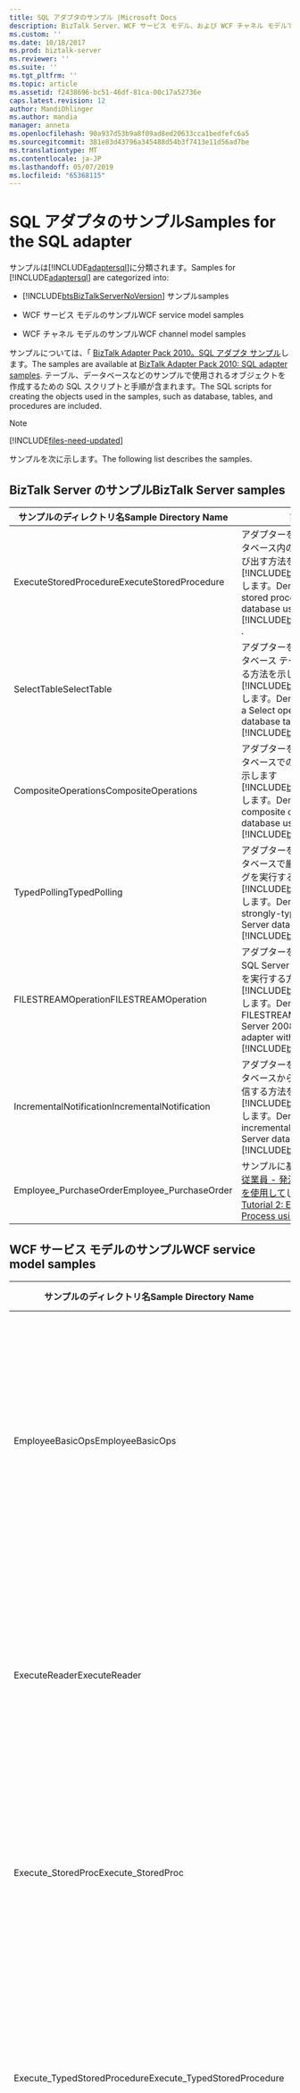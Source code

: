 ```yaml
---
title: SQL アダプタのサンプル |Microsoft Docs
description: BizTalk Server、WCF サービス モデル、および WCF チャネル モデルで使用できる SQL WCF アダプタのサンプル
ms.custom: ''
ms.date: 10/18/2017
ms.prod: biztalk-server
ms.reviewer: ''
ms.suite: ''
ms.tgt_pltfrm: ''
ms.topic: article
ms.assetid: f2438696-bc51-46df-81ca-00c17a52736e
caps.latest.revision: 12
author: MandiOhlinger
ms.author: mandia
manager: anneta
ms.openlocfilehash: 90a937d53b9a8f09ad8ed20633cca1bedfefc6a5
ms.sourcegitcommit: 381e83d43796a345488d54b3f7413e11d56ad7be
ms.translationtype: MT
ms.contentlocale: ja-JP
ms.lasthandoff: 05/07/2019
ms.locfileid: "65368115"
---
```

# <a name="samples-for-the-sql-adapter"></a><span data-ttu-id="709f7-103">SQL アダプタのサンプル</span><span class="sxs-lookup"><span data-stu-id="709f7-103">Samples for the SQL adapter</span></span>

<span data-ttu-id="709f7-104">サンプルは[!INCLUDE[adaptersql](../../includes/adaptersql-md.md)]に分類されます。</span><span class="sxs-lookup"><span data-stu-id="709f7-104">Samples for [!INCLUDE[adaptersql](../../includes/adaptersql-md.md)] are categorized into:</span></span>  
  
- [!INCLUDE[btsBizTalkServerNoVersion](../../includes/btsbiztalkservernoversion-md.md)] <span data-ttu-id="709f7-105">サンプル</span><span class="sxs-lookup"><span data-stu-id="709f7-105">samples</span></span>  
  
- <span data-ttu-id="709f7-106">WCF サービス モデルのサンプル</span><span class="sxs-lookup"><span data-stu-id="709f7-106">WCF service model samples</span></span>  
  
- <span data-ttu-id="709f7-107">WCF チャネル モデルのサンプル</span><span class="sxs-lookup"><span data-stu-id="709f7-107">WCF channel model samples</span></span>  
  
<span data-ttu-id="709f7-108">サンプルについては、「 [BizTalk Adapter Pack 2010。SQL アダプタ サンプル](https://www.microsoft.com/download/details.aspx?id=22455)します。</span><span class="sxs-lookup"><span data-stu-id="709f7-108">The samples are available at [BizTalk Adapter Pack 2010: SQL adapter samples](https://www.microsoft.com/download/details.aspx?id=22455).</span></span> <span data-ttu-id="709f7-109">テーブル、データベースなどのサンプルで使用されるオブジェクトを作成するための SQL スクリプトと手順が含まれます。</span><span class="sxs-lookup"><span data-stu-id="709f7-109">The SQL scripts for creating the objects used in the samples, such as database, tables, and procedures are included.</span></span> 

> [!NOTE]
> [!INCLUDE[files-need-updated](../../includes/files-need-updated.md)]
  
<span data-ttu-id="709f7-110">サンプルを次に示します。</span><span class="sxs-lookup"><span data-stu-id="709f7-110">The following list describes the samples.</span></span>
  
## <a name="biztalk-server-samples"></a><span data-ttu-id="709f7-111">BizTalk Server のサンプル</span><span class="sxs-lookup"><span data-stu-id="709f7-111">BizTalk Server samples</span></span>  
  
|  <span data-ttu-id="709f7-112">サンプルのディレクトリ名</span><span class="sxs-lookup"><span data-stu-id="709f7-112">Sample Directory Name</span></span>  |                                                                                          <span data-ttu-id="709f7-113">説明</span><span class="sxs-lookup"><span data-stu-id="709f7-113">Description</span></span>                                                                                          |
|-------------------------|-----------------------------------------------------------------------------------------------------------------------------------------------------------------------------------------------|
| <span data-ttu-id="709f7-114">ExecuteStoredProcedure</span><span class="sxs-lookup"><span data-stu-id="709f7-114">ExecuteStoredProcedure</span></span>  |      <span data-ttu-id="709f7-115">アダプターを使用して SQL Server データベース内のストアド プロシージャを呼び出す方法を示します[!INCLUDE[btsBizTalkServerNoVersion](../../includes/btsbiztalkservernoversion-md.md)]します。</span><span class="sxs-lookup"><span data-stu-id="709f7-115">Demonstrates how to invoke a stored procedure in SQL Server database using the adapter with [!INCLUDE[btsBizTalkServerNoVersion](../../includes/btsbiztalkservernoversion-md.md)] .</span></span>      |
|       <span data-ttu-id="709f7-116">SelectTable</span><span class="sxs-lookup"><span data-stu-id="709f7-116">SelectTable</span></span>       |  <span data-ttu-id="709f7-117">アダプターを使用して SQL Server データベース テーブルでの選択操作を実行する方法を示します[!INCLUDE[btsBizTalkServerNoVersion](../../includes/btsbiztalkservernoversion-md.md)]します。</span><span class="sxs-lookup"><span data-stu-id="709f7-117">Demonstrates how to perform a Select operation on a SQL Server database table using the adapter with [!INCLUDE[btsBizTalkServerNoVersion](../../includes/btsbiztalkservernoversion-md.md)].</span></span>  |
|   <span data-ttu-id="709f7-118">CompositeOperations</span><span class="sxs-lookup"><span data-stu-id="709f7-118">CompositeOperations</span></span>   |    <span data-ttu-id="709f7-119">アダプターを使用して SQL Server データベースでの複合操作を実行する方法を示します[!INCLUDE[btsBizTalkServerNoVersion](../../includes/btsbiztalkservernoversion-md.md)]します。</span><span class="sxs-lookup"><span data-stu-id="709f7-119">Demonstrates how to perform composite operations on a SQL Server database using the adapter with [!INCLUDE[btsBizTalkServerNoVersion](../../includes/btsbiztalkservernoversion-md.md)].</span></span>    |
|      <span data-ttu-id="709f7-120">TypedPolling</span><span class="sxs-lookup"><span data-stu-id="709f7-120">TypedPolling</span></span>       |   <span data-ttu-id="709f7-121">アダプターを使用して SQL Server データベースで厳密に型指定されたポーリングを実行する方法を示します[!INCLUDE[btsBizTalkServerNoVersion](../../includes/btsbiztalkservernoversion-md.md)]します。</span><span class="sxs-lookup"><span data-stu-id="709f7-121">Demonstrates how to perform strongly-typed polling on a SQL Server database using the adapter with [!INCLUDE[btsBizTalkServerNoVersion](../../includes/btsbiztalkservernoversion-md.md)].</span></span>   |
|   <span data-ttu-id="709f7-122">FILESTREAMOperation</span><span class="sxs-lookup"><span data-stu-id="709f7-122">FILESTREAMOperation</span></span>   | <span data-ttu-id="709f7-123">アダプターを使用してデータベースを SQL Server 2008 の FILESTREAM 操作を実行する方法を示します[!INCLUDE[btsBizTalkServerNoVersion](../../includes/btsbiztalkservernoversion-md.md)]します。</span><span class="sxs-lookup"><span data-stu-id="709f7-123">Demonstrates how to perform FILESTREAM operations on a SQL Server 2008 database using the adapter with [!INCLUDE[btsBizTalkServerNoVersion](../../includes/btsbiztalkservernoversion-md.md)].</span></span> |
| <span data-ttu-id="709f7-124">IncrementalNotification</span><span class="sxs-lookup"><span data-stu-id="709f7-124">IncrementalNotification</span></span> | <span data-ttu-id="709f7-125">アダプターを使用して SQL Server データベースからインクリメンタル通知を受信する方法を示します[!INCLUDE[btsBizTalkServerNoVersion](../../includes/btsbiztalkservernoversion-md.md)]します。</span><span class="sxs-lookup"><span data-stu-id="709f7-125">Demonstrates how to receive incremental notification from a SQL Server database using the adapter with [!INCLUDE[btsBizTalkServerNoVersion](../../includes/btsbiztalkservernoversion-md.md)].</span></span> |
| <span data-ttu-id="709f7-126">Employee_PurchaseOrder</span><span class="sxs-lookup"><span data-stu-id="709f7-126">Employee_PurchaseOrder</span></span>  |                  <span data-ttu-id="709f7-127">サンプルに基づいて[チュートリアル 2。従業員 - 発注プロセス SQL アダプターを使用して](tutorial-2-employee-purchase-order-process-using-the-sql-adapter.md)します。</span><span class="sxs-lookup"><span data-stu-id="709f7-127">Sample based on [Tutorial 2: Employee - Purchase Order Process using the SQL adapter](tutorial-2-employee-purchase-order-process-using-the-sql-adapter.md).</span></span>                  |
  
## <a name="wcf-service-model-samples"></a><span data-ttu-id="709f7-128">WCF サービス モデルのサンプル</span><span class="sxs-lookup"><span data-stu-id="709f7-128">WCF service model samples</span></span>   
  
|<span data-ttu-id="709f7-129">サンプルのディレクトリ名</span><span class="sxs-lookup"><span data-stu-id="709f7-129">Sample Directory Name</span></span>|<span data-ttu-id="709f7-130">説明</span><span class="sxs-lookup"><span data-stu-id="709f7-130">Description</span></span>|  
|---------------------------|-----------------|  
|<span data-ttu-id="709f7-131">EmployeeBasicOps</span><span class="sxs-lookup"><span data-stu-id="709f7-131">EmployeeBasicOps</span></span>|<span data-ttu-id="709f7-132">Insert、Select、Update を実行して、アダプターを使用して SQL Server データベースでの操作を削除する方法を示します。</span><span class="sxs-lookup"><span data-stu-id="709f7-132">Demonstrates how to perform Insert, Select, Update, and Delete operation on a SQL Server database using the adapter.</span></span>|  
|<span data-ttu-id="709f7-133">ExecuteReader</span><span class="sxs-lookup"><span data-stu-id="709f7-133">ExecuteReader</span></span>|<span data-ttu-id="709f7-134">アダプターを使用して SQL Server データベースで ExecuteReader 操作を呼び出す方法を示します。</span><span class="sxs-lookup"><span data-stu-id="709f7-134">Demonstrates how to invoke an ExecuteReader operation on a SQL Server database using the adapter.</span></span>|  
|<span data-ttu-id="709f7-135">Execute_StoredProc</span><span class="sxs-lookup"><span data-stu-id="709f7-135">Execute_StoredProc</span></span>|<span data-ttu-id="709f7-136">アダプターを使用して SQL Server データベースでストアド プロシージャを呼び出す方法を示します。</span><span class="sxs-lookup"><span data-stu-id="709f7-136">Demonstrates how to invoke a stored procedure in SQL Server database using the adapter.</span></span>|  
|<span data-ttu-id="709f7-137">Execute_TypedStoredProcedure</span><span class="sxs-lookup"><span data-stu-id="709f7-137">Execute_TypedStoredProcedure</span></span>|<span data-ttu-id="709f7-138">厳密に型指定されたアダプターを使用して SQL Server データベースでストアド プロシージャを呼び出す方法を示します。</span><span class="sxs-lookup"><span data-stu-id="709f7-138">Demonstrates how to invoke a strongly-typed stored procedure in SQL Server database using the adapter.</span></span>|  
|<span data-ttu-id="709f7-139">Records_FILESTREAM_Op</span><span class="sxs-lookup"><span data-stu-id="709f7-139">Records_FILESTREAM_Op</span></span>|<span data-ttu-id="709f7-140">アダプターを使用して SQL Server データベース テーブル内の FILESTREAM データを更新する方法を示します。</span><span class="sxs-lookup"><span data-stu-id="709f7-140">Demonstrates how to update FILESTREAM data in a SQL Server database table using the adapter.</span></span>|  
|<span data-ttu-id="709f7-141">ScalarFunction_ServiceModel</span><span class="sxs-lookup"><span data-stu-id="709f7-141">ScalarFunction_ServiceModel</span></span>|<span data-ttu-id="709f7-142">アダプターを使用して SQL Server データベースのスカラー関数を呼び出す方法を示します。</span><span class="sxs-lookup"><span data-stu-id="709f7-142">Demonstrates how to invoke scalar functions in a SQL Server database using the adapter.</span></span>|  
|<span data-ttu-id="709f7-143">TableFunction_ServiceModel</span><span class="sxs-lookup"><span data-stu-id="709f7-143">TableFunction_ServiceModel</span></span>|<span data-ttu-id="709f7-144">アダプターを使用して SQL Server データベースのテーブル値関数を呼び出す方法を示します。</span><span class="sxs-lookup"><span data-stu-id="709f7-144">Demonstrates how to invoke table-valued functions in a SQL Server database using the adapter.</span></span>|  
|<span data-ttu-id="709f7-145">Polling_ServiceModel</span><span class="sxs-lookup"><span data-stu-id="709f7-145">Polling_ServiceModel</span></span>|<span data-ttu-id="709f7-146">アダプターを使用して SQL Server データベースからのポーリングに基づいたデータ変更メッセージを受信する方法を示します。</span><span class="sxs-lookup"><span data-stu-id="709f7-146">Demonstrates how to receive polling-based data-changed messages from a SQL Server database using the adapter.</span></span>|  
|<span data-ttu-id="709f7-147">TypedPolling_ServiceModel</span><span class="sxs-lookup"><span data-stu-id="709f7-147">TypedPolling_ServiceModel</span></span>|<span data-ttu-id="709f7-148">アダプターを使用して SQL Server データベースからのポーリングに基づいたデータ変更メッセージを厳密に型指定されたを受信する方法を示します。</span><span class="sxs-lookup"><span data-stu-id="709f7-148">Demonstrates how to receive strongly-typed polling-based data-changed messages from a SQL Server database using the adapter.</span></span>|  
|<span data-ttu-id="709f7-149">Notification_ServiceModel</span><span class="sxs-lookup"><span data-stu-id="709f7-149">Notification_ServiceModel</span></span>|<span data-ttu-id="709f7-150">アダプターを使用して SQL Server データベースからクエリ通知を受信する方法を示します。</span><span class="sxs-lookup"><span data-stu-id="709f7-150">Demonstrates how to receive query notifications from a SQL Server database using the adapter.</span></span>|  
  
## <a name="wcf-channel-model-samples"></a><span data-ttu-id="709f7-151">WCF チャネル モデルのサンプル</span><span class="sxs-lookup"><span data-stu-id="709f7-151">WCF channel model samples</span></span> 
  
|<span data-ttu-id="709f7-152">サンプルのディレクトリ名</span><span class="sxs-lookup"><span data-stu-id="709f7-152">Sample Directory Name</span></span>|<span data-ttu-id="709f7-153">説明</span><span class="sxs-lookup"><span data-stu-id="709f7-153">Description</span></span>|  
|---------------------------|-----------------|  
|<span data-ttu-id="709f7-154">EmployeeInsertOp</span><span class="sxs-lookup"><span data-stu-id="709f7-154">EmployeeInsertOp</span></span>|<span data-ttu-id="709f7-155">アダプターを使用して SQL Server データベースに対して、挿入操作を実行する方法を示します。</span><span class="sxs-lookup"><span data-stu-id="709f7-155">Demonstrates how to perform an Insert operation on a SQL Server database using the adapter.</span></span>|  
|<span data-ttu-id="709f7-156">Polling_ChannelModel</span><span class="sxs-lookup"><span data-stu-id="709f7-156">Polling_ChannelModel</span></span>|<span data-ttu-id="709f7-157">アダプターを使用して SQL Server データベースからのポーリングに基づいたデータ変更メッセージを受信する方法を示します。</span><span class="sxs-lookup"><span data-stu-id="709f7-157">Demonstrates how to receive polling-based data-changed messages from a SQL Server database using the adapter.</span></span>|  
  
## <a name="see-also"></a><span data-ttu-id="709f7-158">参照</span><span class="sxs-lookup"><span data-stu-id="709f7-158">See Also</span></span>  
[<span data-ttu-id="709f7-159">SQL アプリケーションを開発する</span><span class="sxs-lookup"><span data-stu-id="709f7-159">Develop your SQL applications</span></span>](develop-your-sql-applications.md)